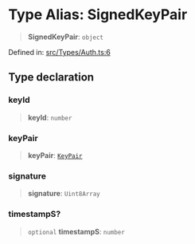 # Type Alias: SignedKeyPair

> **SignedKeyPair**: `object`

Defined in: [src/Types/Auth.ts:6](https://github.com/Fokusdotid/Baileys/blob/f4c7971f59af0b012f8de667e7a21ae12f7bbf19/src/Types/Auth.ts#L6)

## Type declaration

### keyId

> **keyId**: `number`

### keyPair

> **keyPair**: [`KeyPair`](KeyPair.md)

### signature

> **signature**: `Uint8Array`

### timestampS?

> `optional` **timestampS**: `number`
